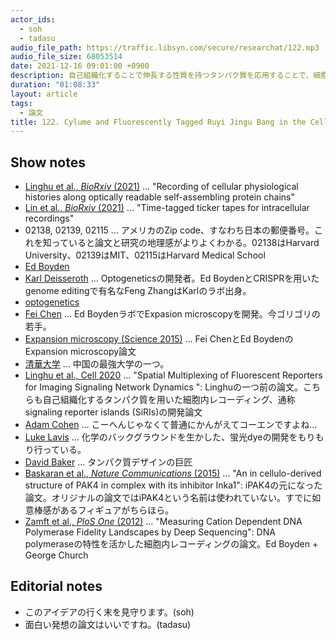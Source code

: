 ```yaml
---
actor_ids:
  - soh
  - tadasu
audio_file_path: https://traffic.libsyn.com/secure/researchat/122.mp3
audio_file_size: 68053514
date: 2021-12-16 09:01:00 +0900
description: 自己組織化することで伸長する性質を持つタンパク質を応用することで、細胞内で起きた現象を一細胞レベルでレコーディングし、そしてその情報を顕微鏡を用いることで読み出すことができる手法を開発した2本の論文について紹介しました。
duration: "01:08:33"
layout: article
tags:
  - 論文
title: 122. Cylume and Fluorescently Tagged Ruyi Jingu Bang in the Cell
---
```


## Show notes
- [Linghu et al., _BioRxiv_ (2021)](https://www.biorxiv.org/content/10.1101/2021.10.13.464006v1) ... "Recording of cellular physiological histories along optically readable self-assembling protein chains"
- [Lin et al., _BioRxiv_ (2021)](https://www.biorxiv.org/content/10.1101/2021.10.13.463862v1) ... "Time-tagged ticker tapes for intracellular recordings"
- 02138, 02139, 02115 ... アメリカのZip code、すなわち日本の郵便番号。これを知っていると論文と研究の地理感がよりよくわかる。02138はHarvard University、02139はMIT、02115はHarvard Medical School
- [Ed Boyden](https://mcgovern.mit.edu/profile/ed-boyden/)
- [Karl Deisseroth](http://web.stanford.edu/group/dlab/) ... Optogeneticsの開発者。Ed BoydenとCRISPRを用いたgenome editingで有名なFeng ZhangはKarlのラボ出身。
- [optogenetics](https://en.wikipedia.org/wiki/Optogenetics)
- [Fei Chen](https://www.broadinstitute.org/bios/fei-chen) ... Ed BoydenラボでExpasion microscopyを開発。今ゴリゴリの若手。
- [Expansion microscopy (Science 2015)](https://www.science.org/doi/10.1126/science.1260088) ... Fei ChenとEd BoydenのExpansion microscopy論文
- [清華大学](https://www.tsinghua.edu.cn/) ... 中国の最強大学の一つ。
- [Linghu et al., Cell 2020](https://www.sciencedirect.com/science/article/pii/S0092867420313994) ... "Spatial Multiplexing of Fluorescent Reporters for Imaging Signaling Network Dynamics
": Linghuの一つ前の論文。こちらも自己組織化するタンパク質を用いた細胞内レコーディング、通称signaling reporter islands (SiRIs)の開発論文
- [Adam Cohen](http://cohenweb.rc.fas.harvard.edu/) … こーへんじゃなくて普通にかんがえてコーエンですよね…
- [Luke Lavis](https://www.janelia.org/lab/lavis-lab) ... 化学のバックグラウンドを生かした、蛍光dyeの開発をもりもり行っている。
- [David Baker](https://www.bakerlab.org/) ... タンパク質デザインの巨匠
- [Baskaran et al., _Nature Communications_ (2015)](https://www.nature.com/articles/ncomms9681) ... "An in cellulo-derived structure of PAK4 in complex with its inhibitor Inka1": iPAK4の元になった論文。オリジナルの論文ではiPAK4という名前は使われていない。すでに如意棒感があるフィギュアがちらほら。
- [Zamft et al., _PloS One_ (2012)](https://journals.plos.org/plosone/article?id=10.1371/journal.pone.0043876) ... "Measuring Cation Dependent DNA Polymerase Fidelity Landscapes by Deep Sequencing": DNA polymeraseの特性を活かした細胞内レコーディングの論文。Ed Boyden + George Church

## Editorial notes
- このアイデアの行く末を見守ります。(soh)
- 面白い発想の論文はいいですね。(tadasu)
